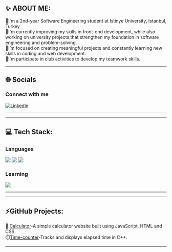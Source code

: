 ## ✨ ABOUT ME:
🏫I'm a 2nd-year Software Engineering student at Istinye University, Istanbul, Turkey <br>
🔭I'm currently improving my skills in front-end development, while also working on university projects that strengthen my foundation in software engineering and problem-solving.<br>
🚀I’m focused on creating meaningful projects and constantly learning new skills in coding and web development.<br>
🤝I'm participate in club activities to develop my teamwork skills.

---

## 🌐 Socials
### Connect with me
[![LinkedIn](https://img.shields.io/badge/LinkedIn-%230077B5.svg?style=for-the-badge&logo=linkedin&logoColor=white)](https://www.linkedin.com/in/busraceylan10/)

---

---

## 💻 Tech Stack:
  ### Languages
  <!-- Diller -->
  <img src="https://img.shields.io/badge/C-00599C?style=for-the-badge&logo=c&logoColor=white"/>
  <img src="https://img.shields.io/badge/C++-00599C?style=for-the-badge&logo=cplusplus&logoColor=white"/>
  <img src="https://img.shields.io/badge/JavaScript-F7DF1E?style=for-the-badge&logo=javascript&logoColor=black"/>
  
  ### Learning
  
  <img src="https://img.shields.io/badge/Python-FFE873?style=for-the-badge&logo=python&logoColor=white"/>


---

---
## ⚡GitHub Projects:
🧮 [Calculator](https://github.com/busracode/Calculator)-A simple calculator website built using JavaScript, HTML and CSS.<br>
⏱️​ [Time-counter](https://github.com/busracode/cpp-time-counter)-Tracks and displays elapsed time in C++.

---




<!--
**busracode/busracode** is a ✨ _special_ ✨ repository because its `README.md` (this file) appears on your GitHub profile.

Here are some ideas to get you started:

- 🔭 I’m currently working on ...
- 🌱 I’m currently learning ...
- 👯 I’m looking to collaborate on ...
- 🤔 I’m looking for help with ...
- 💬 Ask me about ...
- 📫 How to reach me: ...
- 😄 Pronouns: ...
- ⚡ Fun fact: ...
-->
